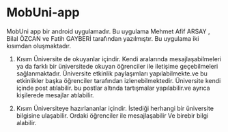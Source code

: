 # MobUni-app
MobUni app bir android uygulamadır.
Bu uygulama Mehmet Afif ARSAY , Bilal ÖZCAN  ve Fatih GAYBERİ tarafından yazılmıştır.
Bu uygulama iki kısımdan oluşmaktadır.

1. Kısım
  Üniversite de okuyanlar içindir.
    Kendi aralarında mesajlaşabilmeleri ya da farklı bir üniversitede okuyan öğrenciler ile iletişime geçebilmeleri sağlanmaktadır.
    Üniversite etkinlik paylaşımları yapılabilmekte.ve bu etkinlikler başka öğrenciler tarafından izlenebilmektedir.
    Üniversite kendi içinde post atılabilir. bu postlar altında tartışmalar yapılabilir.ve ayrıca kişilerede mesajlar atılabilir.

2. Kısım
  Üniversiteye hazırlananlar içindir.
    İstediği herhangi bir üniversite bilgisine ulaşabilir.
    Ordaki öğrenciler ile mesajlaşabilir Ve birebir bilgi alabilir.
 
